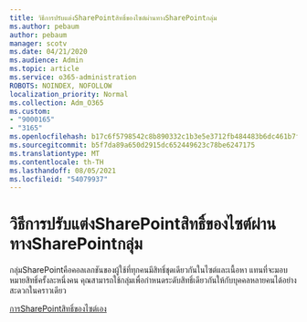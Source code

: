 ```yaml
---
title: วิธีการปรับแต่งSharePointสิทธิ์ของไซต์ผ่านทางSharePointกลุ่ม
ms.author: pebaum
author: pebaum
manager: scotv
ms.date: 04/21/2020
ms.audience: Admin
ms.topic: article
ms.service: o365-administration
ROBOTS: NOINDEX, NOFOLLOW
localization_priority: Normal
ms.collection: Adm_O365
ms.custom:
- "9000165"
- "3165"
ms.openlocfilehash: b17c6f5798542c8b890332c1b3e5e3712fb484483b6dc461b7fa9fbcc757106d
ms.sourcegitcommit: b5f7da89a650d2915dc652449623c78be6247175
ms.translationtype: MT
ms.contentlocale: th-TH
ms.lasthandoff: 08/05/2021
ms.locfileid: "54079937"
---
```

# <a name="how-to-customize-sharepoint-site-permissions-via-sharepoint-groups"></a>วิธีการปรับแต่งSharePointสิทธิ์ของไซต์ผ่านทางSharePointกลุ่ม 

กลุ่มSharePointคือคอลเลกชันของผู้ใช้ที่ทุกคนมีสิทธิ์ชุดเดียวกันในไซต์และเนื้อหา แทนที่จะมอบหมายสิทธิ์ครั้งละหนึ่งคน คุณสามารถใช้กลุ่มเพื่อกําหนดระดับสิทธิ์เดียวกันให้กับบุคคลหลายคนได้อย่างสะดวกในคราวเดียว

[การSharePointสิทธิ์ของไซต์เอง](https://docs.microsoft.com/sharepoint/customize-sharepoint-site-permissions)